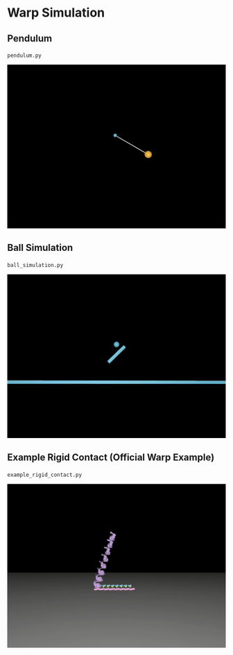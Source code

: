 # Warp Simulation

## Pendulum

`pendulum.py`

![Pendulum](pendulum/pendulum.gif)

## Ball Simulation

`ball_simulation.py`

![Ball Simulation](ball_simulation.gif)

## Example Rigid Contact (Official Warp Example)

`example_rigid_contact.py`

![Example Rigid Contact](example_rigid_contact.gif)